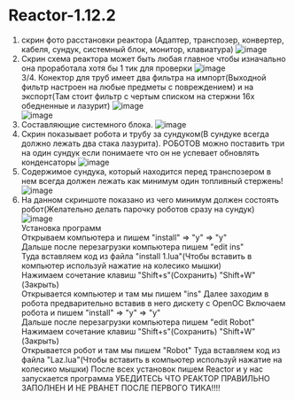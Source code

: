 # Reactor-1.12.2
1. скрин фото расстановки реактора (Адаптер, транспозер, конвертер, кабеля, сундук, системный блок, монитор, клавиатура)
![image](https://user-images.githubusercontent.com/62590518/153430822-db861da5-6636-4382-a8c6-ddf7f6b2898b.png)  
2. Скрин схема реактора может быть любая главное чтобы изначально она проработала хотя бы 1 тик для проверки
![image](https://user-images.githubusercontent.com/62590518/153431083-e6c08ba2-2ecd-4da6-9c9b-9f4060ea5c98.png)  
3/4. Конектор для труб имеет два фильтра на импорт(Выходной фильтр настроен на любые предметы с повреждением) и на экспорт(Там стоит фильтр с чертым списком на стержни 16х обедненные и лазурит)
![image](https://user-images.githubusercontent.com/62590518/153431159-aae3b03d-b623-404c-9e49-af3bde8cf758.png)  
![image](https://user-images.githubusercontent.com/62590518/153431245-06f5e9ab-e402-408b-86c4-b198a3a0c0c3.png)  
5. Составляющие системного блока.
![image](https://user-images.githubusercontent.com/62590518/153431331-c81b5293-21d1-4e3e-a8b3-3e9ef7f8466f.png)  
6. Скрин показывает робота и  трубу за сундуком(В сундуке всегда должно лежать два стака лазурита). РОБОТОВ можно поставить три на один сундук если понимаете что он не успевает обновлять конденсаторы
![image](https://user-images.githubusercontent.com/62590518/153431455-6d98d5e7-3d63-407f-9d2c-09ca9636cde2.png)  
7. Содержимое сундука, который находится перед транспозером в нем всегда должен лежать как минимум один топливный стержень! 
![image](https://user-images.githubusercontent.com/62590518/153431642-75325342-2559-4199-9d49-a9f3f914775a.png)  
8. На данном скриншоте показано из чего минимум должен состоять робот(Желательно делать парочку роботов сразу на сундук)
![image](https://user-images.githubusercontent.com/62590518/153431733-1b81e81c-df1f-402c-91d1-473f6e6c3618.png)  
Установка программ  
Открываем компьютера и пишем "install" => "y" => "y"  
Дальше после перезагрузки компьютера пишем "edit ins"  
Туда вставляем код из файла "install 1.lua"(Чтобы вставить в компьютер используй нажатие на колесико мышки)  
Нажимаем сочетание клавиш "Shift+s"(Сохранить) "Shift+W"(Закрыть)  
Открывается компьютер и там мы пишем "ins" 
Далее заходим в робота предварительно вставив в него дискету с OpenOC
Включаем робота и пишем "install" => "y" => "y"  
Дальше после перезагрузки компьютера пишем "edit Robot"  
Нажимаем сочетание клавиш "Shift+s"(Сохранить) "Shift+W"(Закрыть)  
Открывается робот и там мы пишем "Robot" 
Туда вставляем код из файла "Laz.lua"(Чтобы вставить в компьютер используй нажатие на колесико мышки)
После всех установок пишем Reactor и у нас запускается программа  УБЕДИТЕСЬ ЧТО РЕАКТОР ПРАВИЛЬНО ЗАПОЛНЕН И НЕ РВАНЕТ ПОСЛЕ ПЕРВОГО ТИКА!!!!  














